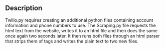## Description

Twilio.py requires creating an additional python files containing account information and phone numbers to use. The Scraping.py file requests the html text from the website, writes it to an html file and then does the same once again two seconds later. It then runs both files through an html parser that strips them of tags and writes the plain text to two new files. 

